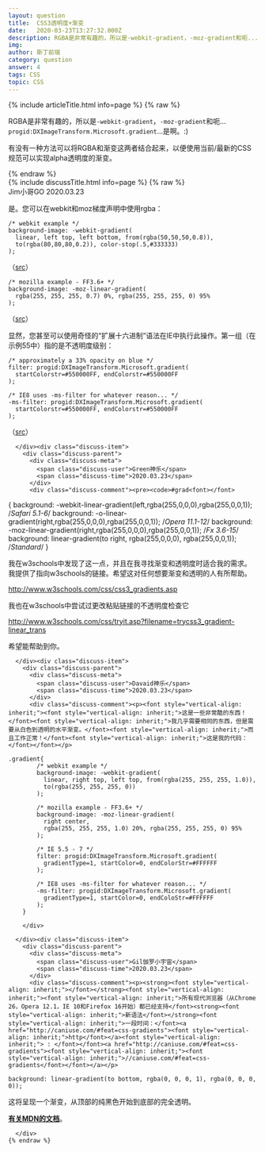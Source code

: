 ```yaml
---
layout: question
title:  CSS3透明度+渐变
date:   2020-03-23T13:27:32.000Z
description: RGBA是非常有趣的，所以是-webkit-gradient，-moz-gradient和呃... progid DXImageTransform.Mic...
img: 
author: 斯丁前端
category: question
answer: 4
tags: CSS
topic: CSS
---
```

<div class="article-root">
  <div class="article">
    {% include articleTitle.html info=page %}
    {% raw %}
    <div class="article-content"><p><font style="vertical-align: inherit;"><font style="vertical-align: inherit;">RGBA是非常有趣的，所以是</font></font><code>-webkit-gradient</code><font style="vertical-align: inherit;"><font style="vertical-align: inherit;">，</font></font><code>-moz-gradient</code><font style="vertical-align: inherit;"><font style="vertical-align: inherit;">和呃... </font></font><code>progid:DXImageTransform.Microsoft.gradient</code><font style="vertical-align: inherit;"><font style="vertical-align: inherit;">...是啊。</font><font style="vertical-align: inherit;">:)</font></font></p>

<p><font style="vertical-align: inherit;"><font style="vertical-align: inherit;">有没有一种方法可以将RGBA和渐变这两者结合起来，以便使用当前/最新的CSS规范可以实现alpha透明度的渐变。</font></font></p></div>
    {% endraw %}
  </div>

  <div class="discuss-wrapper">
    {% include discussTitle.html info=page %}
    {% raw %}
    <div class="discuss-item">
        <div class="discuss-parent">
          <div class="discuss-meta">
            <span class="discuss-user">Jim小哥GO</span>
            <span class="discuss-time">2020.03.23</span>
          </div>
          <div class="discuss-comment"><p><font style="vertical-align: inherit;"><font style="vertical-align: inherit;">是。</font><font style="vertical-align: inherit;">您可以在webkit和moz梯度声明中使用rgba：</font></font></p>

<pre><code>/* webkit example */<font></font>
background-image: -webkit-gradient(<font></font>
  linear, left top, left bottom, from(rgba(50,50,50,0.8)),<font></font>
  to(rgba(80,80,80,0.2)), color-stop(.5,#333333)<font></font>
);<font></font>
</code></pre>

<p><font style="vertical-align: inherit;"><font style="vertical-align: inherit;">（</font></font><a href="http://www.sanbeiji.com/archives/1002" rel="noreferrer"><font style="vertical-align: inherit;"><font style="vertical-align: inherit;">src</font></font></a><font style="vertical-align: inherit;"><font style="vertical-align: inherit;">）</font></font></p>

<pre><code>/* mozilla example - FF3.6+ */<font></font>
background-image: -moz-linear-gradient(<font></font>
  rgba(255, 255, 255, 0.7) 0%, rgba(255, 255, 255, 0) 95%<font></font>
);<font></font>
</code></pre>

<p><font style="vertical-align: inherit;"><font style="vertical-align: inherit;">（</font></font><a href="http://girliemac.com/blog/2010/01/28/css3-aqua-button-revisited-for-firefox-3-6/" rel="noreferrer"><font style="vertical-align: inherit;"><font style="vertical-align: inherit;">src</font></font></a><font style="vertical-align: inherit;"><font style="vertical-align: inherit;">）</font></font></p>

<p><font style="vertical-align: inherit;"><font style="vertical-align: inherit;">显然，您甚至可以使用奇怪的“扩展十六进制”语法在IE中执行此操作。</font><font style="vertical-align: inherit;">第一组（在示例55中）指的是不透明度级别：</font></font></p>

<pre><code>/* approximately a 33% opacity on blue */<font></font>
filter: progid:DXImageTransform.Microsoft.gradient(<font></font>
  startColorstr=#550000FF, endColorstr=#550000FF<font></font>
);<font></font>
<font></font>
/* IE8 uses -ms-filter for whatever reason... */<font></font>
-ms-filter: progid:DXImageTransform.Microsoft.gradient(<font></font>
  startColorstr=#550000FF, endColorstr=#550000FF<font></font>
);<font></font>
</code></pre>

<p><font style="vertical-align: inherit;"><font style="vertical-align: inherit;">（</font></font><a href="http://leaverou.me/2009/02/bulletproof-cross-browser-rgba-backgrounds/" rel="noreferrer"><font style="vertical-align: inherit;"><font style="vertical-align: inherit;">src</font></font></a><font style="vertical-align: inherit;"><font style="vertical-align: inherit;">）</font></font></p></div>
        </div>
        
      </div><div class="discuss-item">
        <div class="discuss-parent">
          <div class="discuss-meta">
            <span class="discuss-user">Green神乐</span>
            <span class="discuss-time">2020.03.23</span>
          </div>
          <div class="discuss-comment"><pre><code>#grad<font></font>
{<font></font>
    background: -webkit-linear-gradient(left,rgba(255,0,0,0),rgba(255,0,0,1)); /*Safari 5.1-6*/<font></font>
    background: -o-linear-gradient(right,rgba(255,0,0,0),rgba(255,0,0,1)); /*Opera 11.1-12*/<font></font>
    background: -moz-linear-gradient(right,rgba(255,0,0,0),rgba(255,0,0,1)); /*Fx 3.6-15*/<font></font>
    background: linear-gradient(to right, rgba(255,0,0,0), rgba(255,0,0,1)); /*Standard*/<font></font>
}<font></font>
</code></pre>

<p><font style="vertical-align: inherit;"><font style="vertical-align: inherit;">我在w3schools中发现了这一点，并且在我寻找渐变和透明度时适合我的需求。</font><font style="vertical-align: inherit;">我提供了指向w3schools的链接。</font><font style="vertical-align: inherit;">希望这对任何想要渐变和透明的人有所帮助。</font></font></p>

<p><a href="http://www.w3schools.com/css/css3_gradients.asp" rel="nofollow"><font style="vertical-align: inherit;"><font style="vertical-align: inherit;">http://www.w3schools.com/css/css3_gradients.asp</font></font></a></p>

<p><font style="vertical-align: inherit;"><font style="vertical-align: inherit;">我也在w3schools中尝试过更改粘贴链接的不透明度检查它</font></font></p>

<p><a href="http://www.w3schools.com/css/tryit.asp?filename=trycss3_gradient-linear_trans" rel="nofollow"><font style="vertical-align: inherit;"><font style="vertical-align: inherit;">http://www.w3schools.com/css/tryit.asp?filename=trycss3_gradient-linear_trans</font></font></a></p>

<p><font style="vertical-align: inherit;"><font style="vertical-align: inherit;">希望能帮助到你。</font></font></p></div>
        </div>
        
      </div><div class="discuss-item">
        <div class="discuss-parent">
          <div class="discuss-meta">
            <span class="discuss-user">Davaid神乐</span>
            <span class="discuss-time">2020.03.23</span>
          </div>
          <div class="discuss-comment"><p><font style="vertical-align: inherit;"><font style="vertical-align: inherit;">这是一些非常酷的东西！</font><font style="vertical-align: inherit;">我几乎需要相同的东西，但是需要从白色到透明的水平渐变。</font><font style="vertical-align: inherit;">而且工作正常！</font><font style="vertical-align: inherit;">这是我的代码：</font></font></p>

<pre><code>.gradient{<font></font>
        /* webkit example */<font></font>
        background-image: -webkit-gradient(<font></font>
          linear, right top, left top, from(rgba(255, 255, 255, 1.0)),<font></font>
          to(rgba(255, 255, 255, 0))<font></font>
        );<font></font>
<font></font>
        /* mozilla example - FF3.6+ */<font></font>
        background-image: -moz-linear-gradient(<font></font>
          right center,<font></font>
          rgba(255, 255, 255, 1.0) 20%, rgba(255, 255, 255, 0) 95%<font></font>
        );<font></font>
<font></font>
        /* IE 5.5 - 7 */<font></font>
        filter: progid:DXImageTransform.Microsoft.gradient(<font></font>
          gradientType=1, startColor=0, endColorStr=#FFFFFF<font></font>
        );<font></font>
<font></font>
        /* IE8 uses -ms-filter for whatever reason... */<font></font>
        -ms-filter: progid:DXImageTransform.Microsoft.gradient(<font></font>
          gradientType=1, startColor=0, endColoStr=#FFFFFF<font></font>
        );<font></font>
    }<font></font>
</code></pre></div>
        </div>
        
      </div><div class="discuss-item">
        <div class="discuss-parent">
          <div class="discuss-meta">
            <span class="discuss-user">Gil伽罗小宇宙</span>
            <span class="discuss-time">2020.03.23</span>
          </div>
          <div class="discuss-comment"><p><strong><font style="vertical-align: inherit;"></font></strong><font style="vertical-align: inherit;"><font style="vertical-align: inherit;">所有现代浏览器（从Chrome 26，Opera 12.1，IE 10和Firefox 16开始）都已经支持</font><strong><font style="vertical-align: inherit;">新语法</font></strong><font style="vertical-align: inherit;">一段时间：</font><a href="http://caniuse.com/#feat=css-gradients"><font style="vertical-align: inherit;">http</font></a><font style="vertical-align: inherit;"> : </font></font><a href="http://caniuse.com/#feat=css-gradients"><font style="vertical-align: inherit;"><font style="vertical-align: inherit;">//caniuse.com/#feat=css-gradients</font></font></a></p>

<pre class="lang-css prettyprint-override"><code>background: linear-gradient(to bottom, rgba(0, 0, 0, 1), rgba(0, 0, 0, 0));
</code></pre>

<p><font style="vertical-align: inherit;"><font style="vertical-align: inherit;">这将呈现一个渐变，从顶部的纯黑色开始到底部的完全透明。</font></font></p>

<p><a href="https://developer.mozilla.org/en-US/docs/Web/CSS/linear-gradient"><strong><font style="vertical-align: inherit;"><font style="vertical-align: inherit;">有关MDN的文档</font></font></strong></a><font style="vertical-align: inherit;"><font style="vertical-align: inherit;">。</font></font></p></div>
        </div>
        
      </div>
    {% endraw %}
  </div>
<div>
